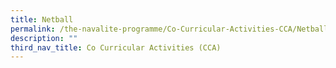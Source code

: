 ```yaml
---
title: Netball
permalink: /the-navalite-programme/Co-Curricular-Activities-CCA/Netball/
description: ""
third_nav_title: Co Curricular Activities (CCA)
---
```


